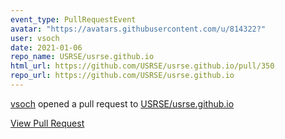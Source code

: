 ```yaml
---
event_type: PullRequestEvent
avatar: "https://avatars.githubusercontent.com/u/814322?"
user: vsoch
date: 2021-01-06
repo_name: USRSE/usrse.github.io
html_url: https://github.com/USRSE/usrse.github.io/pull/350
repo_url: https://github.com/USRSE/usrse.github.io
---
```


<a href='https://github.com/vsoch' target='_blank'>vsoch</a> opened a pull request to <a href='https://github.com/USRSE/usrse.github.io' target='_blank'>USRSE/usrse.github.io</a>

<a href='https://github.com/USRSE/usrse.github.io/pull/350' target='_blank'>View Pull Request</a>